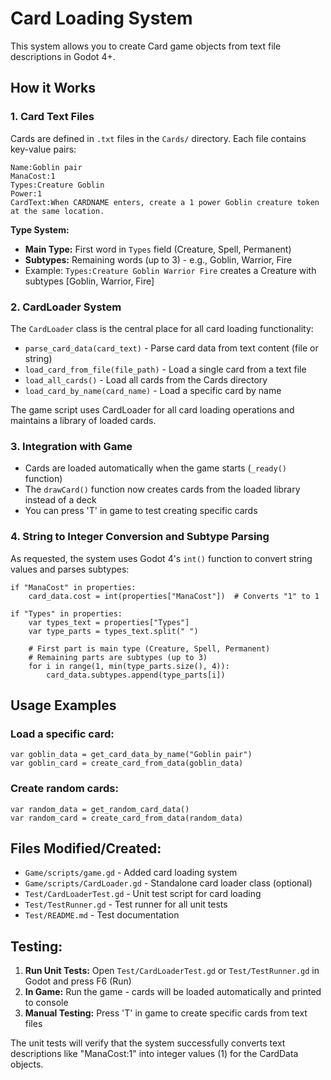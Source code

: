 # Card Loading System

This system allows you to create Card game objects from text file descriptions in Godot 4+.

## How it Works

### 1. Card Text Files
Cards are defined in `.txt` files in the `Cards/` directory. Each file contains key-value pairs:

```
Name:Goblin pair
ManaCost:1
Types:Creature Goblin
Power:1
CardText:When CARDNAME enters, create a 1 power Goblin creature token at the same location.
```

**Type System:**
- **Main Type:** First word in `Types` field (Creature, Spell, Permanent)
- **Subtypes:** Remaining words (up to 3) - e.g., Goblin, Warrior, Fire
- Example: `Types:Creature Goblin Warrior Fire` creates a Creature with subtypes [Goblin, Warrior, Fire]

### 2. CardLoader System
The `CardLoader` class is the central place for all card loading functionality:
- `parse_card_data(card_text)` - Parse card data from text content (file or string)
- `load_card_from_file(file_path)` - Load a single card from a text file
- `load_all_cards()` - Load all cards from the Cards directory
- `load_card_by_name(card_name)` - Load a specific card by name

The game script uses CardLoader for all card loading operations and maintains a library of loaded cards.

### 3. Integration with Game
- Cards are loaded automatically when the game starts (`_ready()` function)
- The `drawCard()` function now creates cards from the loaded library instead of a deck
- You can press 'T' in game to test creating specific cards

### 4. String to Integer Conversion and Subtype Parsing
As requested, the system uses Godot 4's `int()` function to convert string values and parses subtypes:
```gdscript
if "ManaCost" in properties:
	card_data.cost = int(properties["ManaCost"])  # Converts "1" to 1

if "Types" in properties:
	var types_text = properties["Types"]
	var type_parts = types_text.split(" ")
	
	# First part is main type (Creature, Spell, Permanent)
	# Remaining parts are subtypes (up to 3)
	for i in range(1, min(type_parts.size(), 4)):
		card_data.subtypes.append(type_parts[i])
```

## Usage Examples

### Load a specific card:
```gdscript
var goblin_data = get_card_data_by_name("Goblin pair")
var goblin_card = create_card_from_data(goblin_data)
```

### Create random cards:
```gdscript
var random_data = get_random_card_data()
var random_card = create_card_from_data(random_data)
```

## Files Modified/Created:
- `Game/scripts/game.gd` - Added card loading system
- `Game/scripts/CardLoader.gd` - Standalone card loader class (optional)
- `Test/CardLoaderTest.gd` - Unit test script for card loading
- `Test/TestRunner.gd` - Test runner for all unit tests
- `Test/README.md` - Test documentation

## Testing:
1. **Run Unit Tests:** Open `Test/CardLoaderTest.gd` or `Test/TestRunner.gd` in Godot and press F6 (Run)
2. **In Game:** Run the game - cards will be loaded automatically and printed to console
3. **Manual Testing:** Press 'T' in game to create specific cards from text files

The unit tests will verify that the system successfully converts text descriptions like "ManaCost:1" into integer values (1) for the CardData objects.

